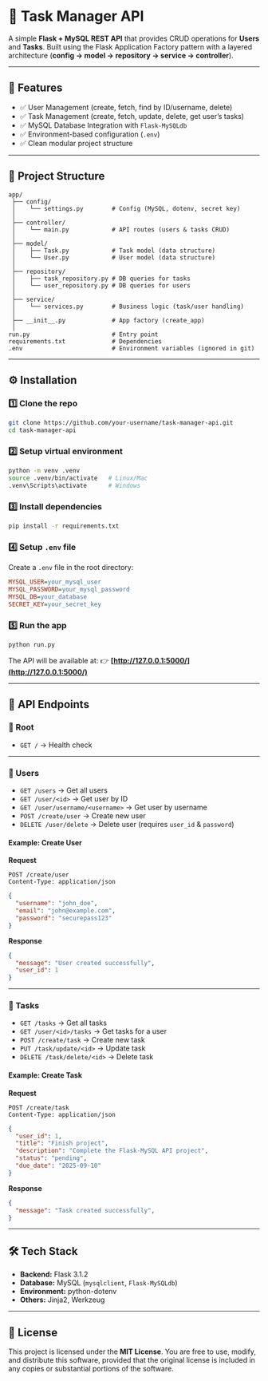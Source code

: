 # 📝 Task Manager API

A simple **Flask + MySQL REST API** that provides CRUD operations for **Users** and **Tasks**.
Built using the Flask Application Factory pattern with a layered architecture (**config → model → repository → service → controller**).

---

## 🚀 Features

* ✅ User Management (create, fetch, find by ID/username, delete)
* ✅ Task Management (create, fetch, update, delete, get user’s tasks)
* ✅ MySQL Database Integration with `Flask-MySQLdb`
* ✅ Environment-based configuration (`.env`)
* ✅ Clean modular project structure

---

## 📂 Project Structure

```
app/
 ├── config/
 │    └── settings.py        # Config (MySQL, dotenv, secret key)
 │
 ├── controller/
 │    └── main.py            # API routes (users & tasks CRUD)
 │
 ├── model/
 │    ├── Task.py            # Task model (data structure)
 │    └── User.py            # User model (data structure)
 │
 ├── repository/
 │    ├── task_repository.py # DB queries for tasks
 │    └── user_repository.py # DB queries for users
 │
 ├── service/
 │    └── services.py        # Business logic (task/user handling)
 │
 ├── __init__.py             # App factory (create_app)
 │
run.py                       # Entry point
requirements.txt             # Dependencies
.env                         # Environment variables (ignored in git)
```

---

## ⚙️ Installation

### 1️⃣ Clone the repo

```bash
git clone https://github.com/your-username/task-manager-api.git
cd task-manager-api
```

### 2️⃣ Setup virtual environment

```bash
python -m venv .venv
source .venv/bin/activate   # Linux/Mac
.venv\Scripts\activate      # Windows
```

### 3️⃣ Install dependencies

```bash
pip install -r requirements.txt
```

### 4️⃣ Setup `.env` file

Create a `.env` file in the root directory:

```ini
MYSQL_USER=your_mysql_user
MYSQL_PASSWORD=your_mysql_password
MYSQL_DB=your_database
SECRET_KEY=your_secret_key
```

### 5️⃣ Run the app

```bash
python run.py
```

The API will be available at:
👉 **[http://127.0.0.1:5000/](http://127.0.0.1:5000/)**

---

## 📡 API Endpoints

### 🔹 Root

* `GET /` → Health check

---

### 🔹 Users

* `GET /users` → Get all users
* `GET /user/<id>` → Get user by ID
* `GET /user/username/<username>` → Get user by username
* `POST /create/user` → Create new user
* `DELETE /user/delete` → Delete user (requires `user_id` & `password`)

#### Example: Create User

**Request**

```http
POST /create/user
Content-Type: application/json
```

```json
{
  "username": "john_doe",
  "email": "john@example.com",
  "password": "securepass123"
}
```

**Response**

```json
{
  "message": "User created successfully",
  "user_id": 1
}
```

---

### 🔹 Tasks

* `GET /tasks` → Get all tasks
* `GET /user/<id>/tasks` → Get tasks for a user
* `POST /create/task` → Create new task
* `PUT /task/update/<id>` → Update task
* `DELETE /task/delete/<id>` → Delete task

#### Example: Create Task

**Request**

```http
POST /create/task
Content-Type: application/json
```

```json
{
  "user_id": 1,
  "title": "Finish project",
  "description": "Complete the Flask-MySQL API project",
  "status": "pending",
  "due_date": "2025-09-10"
}
```

**Response**

```json
{
  "message": "Task created successfully",
}
```

---

## 🛠️ Tech Stack

* **Backend:** Flask 3.1.2
* **Database:** MySQL (`mysqlclient`, `Flask-MySQLdb`)
* **Environment:** python-dotenv
* **Others:** Jinja2, Werkzeug

---

## 📜 License

This project is licensed under the **MIT License**.
You are free to use, modify, and distribute this software, provided that the original license is included in any copies or substantial portions of the software.

